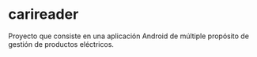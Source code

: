 # carireader
Proyecto que consiste en una aplicación Android de múltiple propósito de gestión de productos eléctricos.
